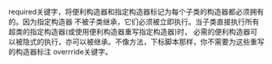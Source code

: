 required关键字，将便利构造器和指定构造器标记为每个子类的构造器都必须拥有的。因为指定构造器 不被子类继承，它们必须被立即执行。当子类直接执行所有超类的指定构造器(或使用便利构造器重写指定构造器)时， 必需的便利构造器可以被隐式的执行，亦可以被继承。不像方法，下标脚本那样，你不需要为这些重写的构造器标注 overrride关键字。
